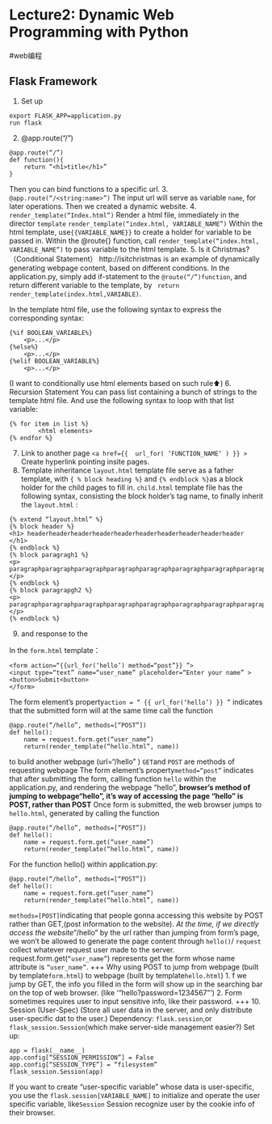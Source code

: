 # Lecture2: Dynamic Web Programming with Python
#web编程
## Flask Framework
1. Set up
```
export FLASK_APP=application.py
run flask
```
2. @app.route(“/”)
```
@app.route(“/”)
def function(){
    return “<h1>title</h1>”
}
```
Then you can bind functions to a specific url.
3. `@app.route(“/<string:name>”)`
The input url will serve as variable `name`, for later operations.
Then we created a dynamic website.
4. `render_template(“Index.html”)` 
Render a html file, immediately in the director `template`
`render_template(“index.html, VARIABLE_NAME”)`
Within the html template, use`{{VARIABLE_NAME}}` to create a holder for variable to be passed in.
Within the @route{} function, call 
`render_template(“index.html, VARIABLE_NAME”)` to pass variable to the html template.
5. Is it Christmas? （Conditional Statement）
http://isitchristmas is an example of dynamically generating webpage content, based on different conditions.
In the application.py, simply add if-statement to the `@route(“/”)function`, and return different variable to the template, by
 ` return render_template(index.html,VARIABLE)`.
     
In the template html file, use the following syntax to express the corresponding syntax:
```
{%if BOOLEAN_VARIABLE%}
    <p>...</p>
{%else%}
    <p>...</p>
{%elif BOOLEAN_VARIABLE%}
    <p>...</p>
```
(I want to conditionally use html elements based on such rule⬆️)
6. Recursion Statement
You can pass list containing a bunch of strings to the template html file.
And use the following syntax to loop with that list variable:
```
{% for item in list %}
        <html elements>
{% endfor %}
```
7. Link to another page `<a href={{  url_for( ‘FUNCTION_NAME’ ) }} >`
Create hyperlink pointing insite pages.
8. Template inheritance
`layout.html` template file serve as a father template, with `{ % block heading %}`  and `{% endblock %}`as a block holder for the child pages to fill in. 
`child.html` template file has the following syntax, consisting the block holder’s tag name, to finally inherit the `layout.html` :
```
{% extend “layout.html” %}
{% block header %}
<h1> headerheaderheaderheaderheaderheaderheaderheaderheaderheader
</h1>
{% endblock %}
{% block paragragh1 %}
<p> paragraphparagraphparagraphparagraphparagraphparagraphparagraphparagraphparagraphparagraphparagraphparagraphparagraphparagraph </p>
{% endblock %}
{% block paragrapgh2 %}
<p>
paragraphparagraphparagraphparagraphparagraphparagraphparagraphparagraphparagraphparagraphparagraphparagraphparagraphparagraph
</p>
{% endblock %}
```
9. <form> and response to the <form>
In the `form.html` template：
```
<form action=“{{url_for(‘hello’) method=“post”}} ”>
<input type=“text” name=“user_name” placeholder=“Enter your name” >
<button>Submit<button>
</form>
```
The form element’s property`action = “ {{ url_for(‘hello’) }} ”`  indicates that the submitted form will at the same time call the function  
```
@app.route(“/hello”, methods=[“POST”])
def hello():
    name = request.form.get(“user_name”)
    return(render_template(“hello.html”, name))
```
to build another webpage (url=“/hello” )
`GET`and `POST` are methods of requesting webpage
The form element’s property`method=“post”` indicates that after submitting the form, calling function `hello` within the application.py, and rendering the webpage “hello”, **browser’s method of jumping to webpage“hello”, it’s way of accessing the page “hello” is POST, rather than POST**
Once form is submitted, the web browser jumps to `hello.html`, generated by calling the function 
```
@app.route(“/hello”, methods=[“POST”])
def hello():
    name = request.form.get(“user_name”)
    return(render_template(“hello.html”, name))
```
For the function hello() within application.py:
```
@app.route(“/hello”, methods=[“POST”])
def hello():
    name = request.form.get(“user_name”)
    return(render_template(“hello.html”, name))
```
`methods=[POST]`indicating that people gonna  accessing this website by POST rather than GET,(post information to the website). _At the time, if we directly access the website“_/hello” by the url rather than jumping from form’s page, we won’t be allowed to generate the page content through `hello()`/
`request` collect whatever request user made to the server.
request.form.get(`“user_name”`) represents get the form whose name attribute is `“user_name”`.
+++
Why using POST to jump from webpage (built by template`form.html`) to webpage (built by template`hello.html`)
    1. f we jump by GET, the info you filled in the form will show up in the searching bar on the top of web browser. (like ‘“hello?password=1234567”’)
    2. Form sometimes requires user to input sensitive info, like their password. 
+++
10. Session (User-Spec)
(Store all user data in the server, and only distribute user-specific dat to the user.)
Dependency: `flask.session`,or `flask_session.Session`(which make server-side management easier?)
Set up:
```
app = flask(__name__)
app.config[“SESSION_PERMISSION”] = False
app.config[“SESSION_TYPE”] = “filesystem”
flask_session.Session(app)
```
If you want to create “user-specific variable” whose data is user-specific, you use the `flask.session[VARIABLE_NAME]` to initialize and operate the user specific variable, like`Session`
Session recognize user by the cookie info of their browser.
